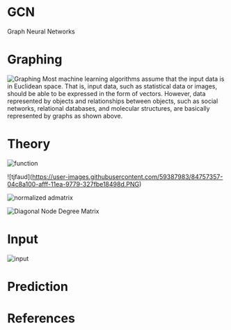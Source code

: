 # GCN
Graph Neural Networks

# Graphing
![Graphing](https://user-images.githubusercontent.com/59387983/84757222-d9de4d00-affe-11ea-8dd0-aa6fee084ca0.PNG)
Most machine learning algorithms assume that the input data is in Euclidean space. That is, input data, such as statistical data or images, should be able to be expressed in the form of vectors. However, data represented by objects and relationships between objects, such as social networks, relational databases, and molecular structures, are basically represented by graphs as shown above.


# Theory

![function](https://user-images.githubusercontent.com/59387983/84757355-03977400-afff-11ea-9c3a-9be589460715.PNG)

![tjfaud]</center>(https://user-images.githubusercontent.com/59387983/84757357-04c8a100-afff-11ea-9779-327fbe18498d.PNG)

![normalized admatrix](https://user-images.githubusercontent.com/59387983/84757359-04c8a100-afff-11ea-8e61-719db790045a.PNG)

![Diagonal Node Degree Matrix](https://user-images.githubusercontent.com/59387983/84757368-072afb00-afff-11ea-8fa9-35f339e36acb.PNG)

# Input
![input](https://user-images.githubusercontent.com/59387983/84757361-05613780-afff-11ea-813c-c055e14cb2f8.PNG)





# Prediction

# References
